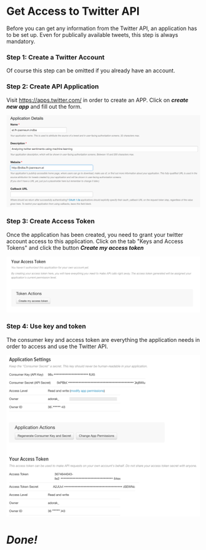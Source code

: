 # Get Access to Twitter API
Before you can get any information from the Twitter API, an application has to be set up. Even for publically available tweets, this step is always mandatory.

### Step 1: Create a Twitter Account
Of course this step can be omitted if you already have an account.

### Step 2: Create API Application
Visit https://apps.twitter.com/ in order to create an APP. Click on *__create new app__* and fill out the form.

![Create application](createapp.png)

### Step 3: Create Access Token
Once the application has been created, you need to grant your twitter account access to this application.
Click on the tab "Keys and Access Tokens" and click the button *__Create my access token__*

![Create access token](createtoken.png)

### Step 4: Use key and token
The consumer key and access token are everything the application needs in order to access and use the Twitter API.

![Use key and token](keyandtoken.png)

# *Done!*